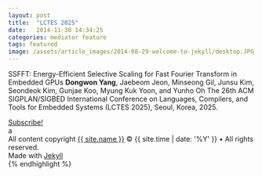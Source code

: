 ```yaml
---
layout: post
title:  "LCTES 2025"
date:   2014-11-30 14:34:25
categories: mediator feature
tags: featured
image: /assets/article_images/2014-08-29-welcome-to-jekyll/desktop.JPG
---
```

SSFFT: Energy-Efficient Selective Scaling for Fast Fourier Transform in Embedded GPUs
**Dongwon Yang**, Jaebeom Jeon, Minseong Gil, Junsu Kim, Seondeok Kim, Gunjae Koo, Myung Kuk Yoon, and Yunho Oh
The 26th ACM SIGPLAN/SIGBED International Conference on Languages, Compilers, and Tools for Embedded Systems (LCTES 2025), Seoul, Korea, 2025.

<footer class="site-footer">
 <a class="subscribe" href="{{ "/feed.xml" | prepend: site.baseurl }}"> <span class="tooltip"> <i class="fa fa-rss"></i> Subscribe!</span></a>
  <div class="inner">a
   <section class="copyright">All content copyright <a href="mailto:{{ site.email}}">{{ site.name }}</a> &copy; {{ site.time | date: '%Y' }} &bull; All rights reserved.</section>
   <section class="poweredby">Made with <a href="http://jekyllrb.com"> Jekyll</a></section>
  </div>
</footer>
{% endhighlight %}


[jekyll]:      http://jekyllrb.com
[jekyll-gh]:   https://github.com/jekyll/jekyll
[jekyll-help]: https://github.com/jekyll/jekyll-help
